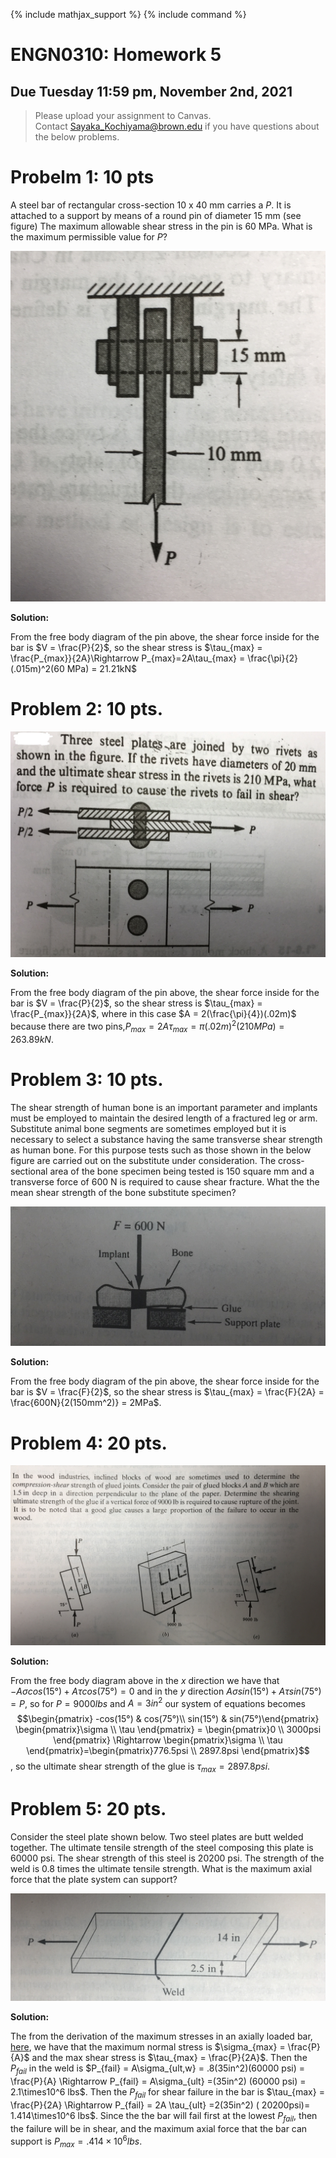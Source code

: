 {% include mathjax_support %}
{% include command %}



# ENGN0310: Homework 5
## Due Tuesday 11:59 pm, November 2nd, 2021




> Please upload your assignment to Canvas.<br/>
> Contact Sayaka_Kochiyama@brown.edu if you have questions about the below problems.   

# Probelm 1: 10 pts
 A steel bar of rectangular cross-section 10 x 40 mm carries a  $P$. It is attached to a support by means of a round pin of diameter 15 mm (see figure) The maximum allowable shear stress in the pin is 60 MPa. What is the maximum permissible value for $P$?

![](./IMG_1415.jpg)

**Solution:**

From the free body diagram of the pin above, the shear force inside for the bar is $V = \frac{P}{2}$, so the shear stress is $\tau_{max} = \frac{P_{max}}{2A}\Rightarrow P_{max}=2A\tau_{max} = \frac{\pi}{2}(.015m)^2(60 MPa) = 21.21kN$



<!-- # Problem 2: 10
Reconsider the geometry given for Problem #1. However, let's ignore the pin this time, i.e., let us assume that the failure does not happen at the pin. The maximum allowable tensile stress for the bar is 120 MPa. What is the maximum permissible value of the for $P$


# Problem 3: 5
Reconsider the geometry given for Problem #1. As before, the maximum allowable shear stress in the pin is 60 MPa. and the  The maximum allowable tensile stress for the bar is 120 MPa. What is the maximum permissible value of the for $P$ -->
# Problem 2: 10 pts.
![](./IMG_1416.jpg)

**Solution:**

From the free body diagram of the pin above, the shear force inside for the bar is $V = \frac{P}{2}$, so the shear stress is $\tau_{max} = \frac{P_{max}}{2A}$, where in this case $A = 2(\frac{\pi}{4})(.02m)$ because there are two pins,$P_{max}=2A\tau_{max} = \pi(.02m)^2(210 MPa) = 263.89kN$.

# Problem 3: 10 pts.

The shear strength of human bone is an important parameter and implants must be employed to maintain the desired length of a fractured leg or arm. Substitute animal bone segments are sometimes employed but it is necessary to select a substance having the same transverse shear strength as human bone. For this purpose tests such as those shown in the below figure  are carried out on the substitute under consideration. The cross-sectional area of the bone specimen being tested is 150 square mm and a transverse force of 600 N is required to cause shear fracture. What the the mean shear strength of the bone substitute specimen?

![](./IMG_1417.jpg)

**Solution:**

From the free body diagram of the pin above, the shear force inside for the bar is $V = \frac{F}{2}$, so the shear stress is $\tau_{max} = \frac{F}{2A} = \frac{600N}{2(150mm^2)} = 2MPa$.

# Problem 4: 20 pts.
![](./IMG_1414.JPG)

**Solution:**

From the free body diagram above in the $x$ direction we have that $-A\sigma cos(15°) + A\tau cos(75°) = 0$ and in the $y$ direction $A\sigma sin(15°) + A\tau sin(75°) = P$, so for $P=9000lbs$ and $A = 3in^2$ our system of equations becomes $$\begin{pmatrix} -cos(15°) & cos(75°)\\ sin(15°) & sin(75°)\end{pmatrix} \begin{pmatrix}\sigma \\ \tau \end{pmatrix} = \begin{pmatrix}0 \\ 3000psi \end{pmatrix} \Rightarrow \begin{pmatrix}\sigma \\ \tau \end{pmatrix}=\begin{pmatrix}776.5psi \\ 2897.8psi \end{pmatrix}$$, so the ultimate shear strength of the glue is $\tau_{max} = 2897.8psi$.

# Problem 5: 20 pts.

Consider the steel plate shown below. Two steel plates are butt welded together. The ultimate tensile strength of the steel composing this plate is 60000 psi.  The shear strength of this steel is 20200 psi. The strength of the weld is 0.8 times the ultimate tensile strength. What is the maximum axial force that the plate system can support?

![](./IMG_1420.jpg)

**Solution:**

The from the derivation of the maximum stresses in an axially loaded bar, [here](CourseNotes\Traction\Max.md), we have that the maximum normal stress is $\sigma_{max} = \frac{P}{A}$ and the max shear stress is $\tau_{max} = \frac{P}{2A}$. Then the $P_{fail}$ in the weld is $P_{fail} = A\sigma_{ult,w} = .8(35in^2)(60000 psi) = \frac{P}{A} \Rightarrow P_{fail} = A\sigma_{ult} =(35in^2) (60000 psi) = 2.1\times10^6 lbs$. Then the $P_{fail}$ for shear failure in the bar is $\tau_{max} = \frac{P}{2A} \Rightarrow P_{fail} = 2A \tau_{ult} =2(35in^2) ( 20200psi)= 1.414\times10^6 lbs$. Since the the bar will fail first at the lowest $P_{fail}$, then the failure will be in shear, and the maximum axial force that the bar can support is $P_{max} = .414\times10^6 lbs$.

